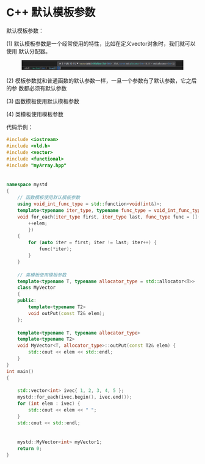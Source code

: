 # C++ 默认模板参数

默认模板参数：&#x20;

(1) 默认模板参数是一个经常使用的特性，比如在定义vector对象时，我们就可以使用 默认分配器。

&#x20;

<figure><img src="../../.gitbook/assets/image (3) (1).png" alt=""><figcaption></figcaption></figure>



(2) 模板参数就和普通函数的默认参数一样，一旦一个参数有了默认参数，它之后的参 数都必须有默认参数

(3) 函数模板使用默认模板参数

(4) 类模板使用模板参数



代码示例：

```cpp
#include <iostream>
#include <vld.h>
#include <vector>
#include <functional>
#include "myArray.hpp"


namespace mystd
{
    // 函数模板使用默认模板参数
    using void_int_func_type = std::function<void(int&)>;
    template<typename iter_type, typename func_type = void_int_func_type>
    void for_each(iter_type first, iter_type last, func_type func = [](int& elem) {
        ++elem;
        })
    {
        for (auto iter = first; iter != last; iter++) {
            func(*iter);
        }
    }

    // 类模板使用模板参数
    template<typename T, typename allocator_type = std::allocator<T>>
    class MyVector
    {
    public:
        template<typename T2>
        void outPut(const T2& elem);
    };

    template<typename T, typename allocator_type>
    template<typename T2>
    void MyVector<T, allocator_type>::outPut(const T2& elem) {
        std::cout << elem << std::endl;
    }
}
int main()
{
    
    std::vector<int> ivec{ 1, 2, 3, 4, 5 };
    mystd::for_each(ivec.begin(), ivec.end());
    for (int elem : ivec) {
        std::cout << elem << " ";
    }
    std::cout << std::endl;


    mystd::MyVector<int> myVector1;
    return 0;
}
```
